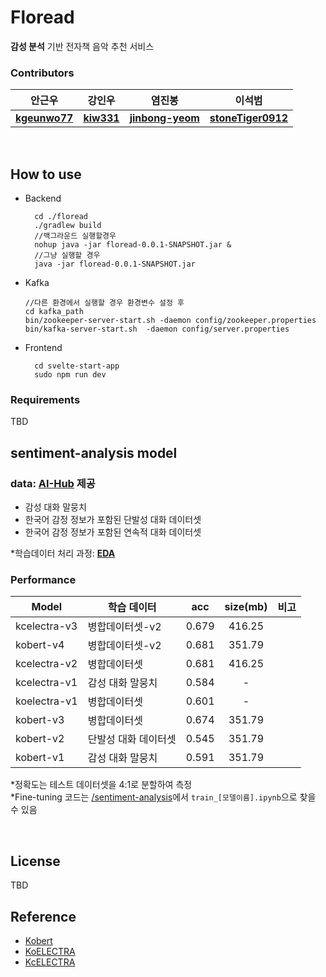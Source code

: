 # Floread
**감성 분석** 기반 전자책 음악 추천 서비스

### Contributors
|안근우|강인우|염진봉|이석범|
|----|----|----|----|
|**[kgeunwo77](https://github.com/kgeunwo77)**|**[kiw331](https://github.com/kiw331)**|**[jinbong-yeom](https://github.com/jinbong-yeom)**|**[stoneTiger0912](https://github.com/stoneTiger0912)**|

<br>

## How to use
* Backend
  ```
    cd ./floread
    ./gradlew build
    //백그라운드 실행할경우
    nohup java -jar floread-0.0.1-SNAPSHOT.jar &
    //그냥 실행할 경우
    java -jar floread-0.0.1-SNAPSHOT.jar
  ```
* Kafka
  ```
  //다른 환경에서 실행할 경우 환경변수 설정 후
  cd kafka_path
  bin/zookeeper-server-start.sh -daemon config/zookeeper.properties
  bin/kafka-server-start.sh  -daemon config/server.properties
  ```

* Frontend
  ```
    cd svelte-start-app
    sudo npm run dev
  ```

### Requirements
TBD
<br>

## **sentiment-analysis model**
### **data**: [AI-Hub](https://aihub.or.kr/) 제공
+ 감성 대화 말뭉치
+ 한국어 감정 정보가 포함된 단발성 대화 데이터셋
+ 한국어 감정 정보가 포함된 연속적 대화 데이터셋 
   
*학습데이터 처리 과정: [**EDA**](https://github.com/Bongwoo2lee/floread/blob/main/sentiment-analysis/EDA.ipynb)

### Performance
|Model|　　학습 데이터|acc|size(mb)|비고|
|------|:------|---|:----:|---|
|kcelectra-v3|병합데이터셋-v2|0.679|416.25| |
|kobert-v4|병합데이터셋-v2|0.681|351.79| |
|kcelectra-v2|병합데이터셋|0.681|416.25| |
|kcelectra-v1|감성 대화 말뭉치|0.584|-| |
|koelectra-v1|병합데이터셋|0.601|-| |
|kobert-v3|병합데이터셋|0.674|351.79| |
|kobert-v2|단발성 대화 데이터셋|0.545|351.79| |
|kobert-v1|감성 대화 말뭉치|0.591|351.79| |  

*정확도는 테스트 데이터셋을 4:1로 분할하여 측정  
*Fine-tuning 코드는 [/sentiment-analysis](https://github.com/Bongwoo2lee/floread/tree/main/sentiment-analysis)에서 `train_[모델이름].ipynb`으로 찾을 수 있음


<!-- Throughput per 100  또는 Processing time pe
최신순
평가 데이터는 split한거 언급
-->
<br>

## License
TBD
<br>


## Reference
- [Kobert](https://github.com/SKTBrain/KoBERT)
- [KoELECTRA](https://github.com/monologg/KoELECTRA)
- [KcELECTRA](https://github.com/Beomi/KcELECTRA)

